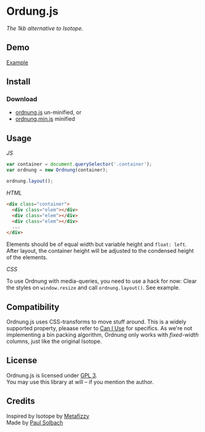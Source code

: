 # Ordung.js
_The 1kb alternative to Isotope._

## Demo

<a href="http://static.psolbach.com/ordnung.js/example" target="_blank">Example</a>

## Install

### Download

+ [ordnung.js](https://github.com/psolbach/Ordung.js/blob/master/ordnung.js) un-minified, or
+ [ordnung.min.js](https://github.com/psolbach/Ordung.js/blob/master/ordnung.min.js) minified


## Usage

_JS_

``` js
var container = document.querySelector('.container');
var ordnung = new Ordnung(container);

ordnung.layout();
```

_HTML_
``` html
<div class="container">
  <div class="elem"></div>
  <div class="elem"></div>
  <div class="elem"></div>
  ...
</div>
```

Elements should be of equal width but variable height and ``float: left``.    
After layout, the container height will be adjusted to the condensed height of the elements.    

_CSS_    

To use Ordnung with media-queries, you need to use a hack for now:
Clear the styles on ``window.resize`` and call ``ordnung.layout()``. See example.

## Compatibility
Ordnung.js uses CSS-transforms to move stuff around. This is a widely supported property, pleaase refer to [Can I Use](http://caniuse.com/#feat=transforms2d) for specifics. As we're not implementing a bin packing algorithm, Ordnung only works with _fixed-width_ columns, just like the original Isotope.

## License

Ordnung.js is licensed under [GPL 3](http://www.gnu.org/licenses/gpl-3.0.de.html).    
You may use this library at will – if you mention the author.

## Credits
Inspired by Isotope by [Metafizzy](http://metafizzy.co)    
Made by [Paul Solbach](http://twitter.com/___paul)